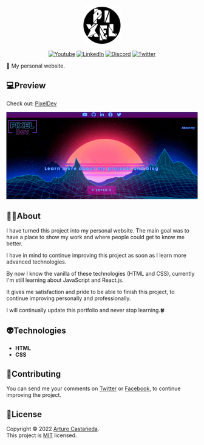 <div align="center">
<a target="_blank" href="https://www.youtube.com/c/TUTOSPIXEL/join"><img width="100px" src="./assets/PIXEL.png"/></a>
</div>

<p align="center">
<a href="https://www.youtube.com/c/TUTOSPIXEL" target="_blank"><img alt="Youtube" src="https://img.shields.io/badge/Youtube-TUTOSPIXEL-red?style=flat&logo=Youtube"></a>
<a href="https://www.linkedin.com/in/arturo-cr/" target="_blank"><img alt="LinkedIn" src="https://img.shields.io/badge/LinkedIn-@ArturoCR-black?style=flat&logo=Linkedin"></a>
<a href="https://discord.gg/uT88RrR" target="_blank"><img alt="Discord" src="https://img.shields.io/badge/Discord-Pixel's-blue?style=flat&logo=Discord"></a>
<a href="https://twitter.com/iPiixeeL" target="_blank"><img alt="Twitter" src="https://img.shields.io/badge/Twitter-@iPiixeeL-skyblue?style=flat&logo=Twitter"></a>
</p>

🔰 My personal website.

## 💻Preview

Check out: [PixelDev](https://pixe-l.github.io/Portfolio/)

![PixelDev](./assets/portfolio.gif)

## 👨‍💻About

I have turned this project into my personal website. The main goal was to have a place to show my work and where people could get to know me better.

I have in mind to continue improving this project as soon as I learn more advanced technologies.

By now I know the vanilla of these technologies (HTML and CSS), currently I'm still learning about JavaScript and React.js.

It gives me satisfaction and pride to be able to finish this project, to continue improving personally and professionally.

I will continually update this portfolio and never stop learning.🍀

## 👽Technologies

- **HTML**
- **CSS**

## 🤲Contributing

You can send me your comments on [Twitter](https://twitter.com/iPiixeeL) or [Facebook](https://www.facebook.com/tutospixel), to continue improving the project.

## 📄License

Copyright © 2022 [Arturo Castañeda](https://github.com/Pixe-L).<br />
This project is [MIT](./LICENSE.md) licensed.
